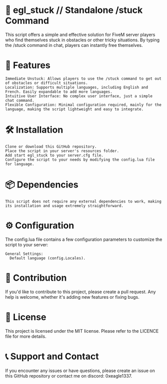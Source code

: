 # 🔄 egl_stuck // Standalone /stuck Command

This script offers a simple and effective solution for FiveM server players who find themselves stuck in obstacles or other tricky situations. By typing the /stuck command in chat, players can instantly free themselves.

# 🌟 Features

    Immediate Unstuck: Allows players to use the /stuck command to get out of obstacles or difficult situations.
    Localization: Supports multiple languages, including English and French. Easily expandable to add more languages.
    Intuitive User Interface: No complex user interface, just a simple chat command.
    Flexible Configuration: Minimal configuration required, mainly for the language, making the script lightweight and easy to integrate.

# 🛠 Installation

    Clone or download this GitHub repository.
    Place the script in your server's resources folder.
    Add start egl_stuck to your server.cfg file.
    Configure the script to your needs by modifying the config.lua file for language.

# 📦 Dependencies

    This script does not require any external dependencies to work, making its installation and usage extremely straightforward.

# ⚙️ Configuration

The config.lua file contains a few configuration parameters to customize the script to your server:

    General Settings:
      Default language (config.Locales).

# 🤝 Contribution

If you'd like to contribute to this project, please create a pull request. Any help is welcome, whether it's adding new features or fixing bugs.

# 📄 License

This project is licensed under the MIT license. Please refer to the LICENCE file for more details.

# 📞 Support and Contact

If you encounter any issues or have questions, please create an issue on this GitHub repository or contact me on discord: 0xeagle1337.
